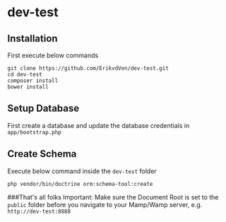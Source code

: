 # dev-test

## Installation

First execute below commands

```
git clone https://github.com/ErikvdVen/dev-test.git
cd dev-test
composer install
bower install
```

## Setup Database
First create a database and update the database credentials in `app/bootstrap.php`

## Create Schema
Execute below command inside the `dev-test` folder

```
php vendor/bin/doctrine orm:schema-tool:create
```

###That's all folks
Important: Make sure the Document Root is set to the `public` folder before you navigate to your Mamp/Wamp server, e.g. `http://dev-test:8888`
